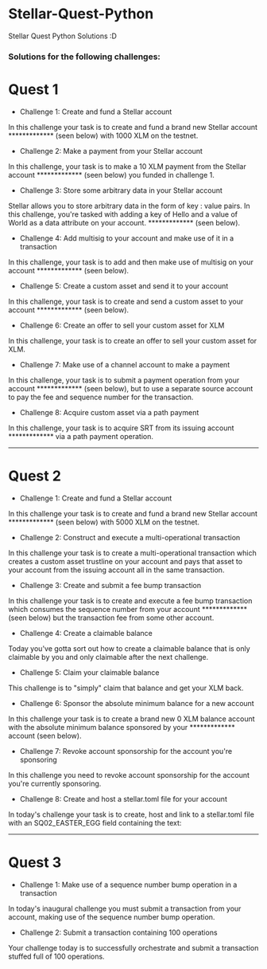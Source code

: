 # Stellar-Quest-Python
Stellar Quest Python Solutions :D

### Solutions for the following challenges:

# Quest 1

* Challenge 1: Create and fund a Stellar account

In this challenge your task is to create and fund a brand new Stellar account ************* (seen below) with 1000 XLM on the testnet.

* Challenge 2: Make a payment from your Stellar account

In this challenge, your task is to make a 10 XLM payment from the Stellar account ************* (seen below) you funded in challenge 1.

* Challenge 3: Store some arbitrary data in your Stellar account

Stellar allows you to store arbitrary data in the form of key : value pairs. In this challenge, you're tasked with adding a key of Hello and a value of World as a data attribute on your account. ************* (seen below).

* Challenge 4: Add multisig to your account and make use of it in a transaction

In this challenge, your task is to add and then make use of multisig on your account ************* (seen below).

* Challenge 5: Create a custom asset and send it to your account

In this challenge, your task is to create and send a custom asset to your account ************* (seen below).

* Challenge 6: Create an offer to sell your custom asset for XLM

In this challenge, your task is to create an offer to sell your custom asset for XLM.

* Challenge 7: Make use of a channel account to make a payment

In this challenge, your task is to submit a payment operation from your account ************* (seen below), but to use a separate source account to pay the fee and sequence number for the transaction.

* Challenge 8: Acquire custom asset via a path payment

In this challenge, your task is to acquire SRT from its issuing account ************* via a path payment operation.

-----

# Quest 2

* Challenge 1: Create and fund a Stellar account

In this challenge your task is to create and fund a brand new Stellar account ************* (seen below) with 5000 XLM on the testnet.

* Challenge 2: Construct and execute a multi-operational transaction

In this challenge your task is to create a multi-operational transaction which creates a custom asset trustline on your account and pays that asset to your account from the issuing account all in the same transaction.

* Challenge 3: Create and submit a fee bump transaction

In this challenge your task is to create and execute a fee bump transaction which consumes the sequence number from your account ************* (seen below) but the transaction fee from some other account.

* Challenge 4: Create a claimable balance

Today you've gotta sort out how to create a claimable balance that is only claimable by you and only claimable after the next challenge.

* Challenge 5: Claim your claimable balance

This challenge is to "simply" claim that balance and get your XLM back.

* Challenge 6: Sponsor the absolute minimum balance for a new account

In this challenge your task is to create a brand new 0 XLM balance account with the absolute minimum balance sponsored by your ************* account (seen below).

* Challenge 7: Revoke account sponsorship for the account you're sponsoring

In this challenge you need to revoke account sponsorship for the account you're currently sponsoring.

* Challenge 8: Create and host a stellar.toml file for your account

In today's challenge your task is to create, host and link to a stellar.toml file with an SQ02_EASTER_EGG field containing the text: <FOUND ON STELLAR QUEST>

-----

# Quest 3

* Challenge 1: Make use of a sequence number bump operation in a transaction

In today's inaugural challenge you must submit a transaction from your account, making use of the sequence number bump operation.

* Challenge 2: Submit a transaction containing 100 operations

Your challenge today is to successfully orchestrate and submit a transaction stuffed full of 100 operations.
